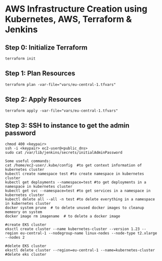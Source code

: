 # AWS Infrastructure Creation using Kubernetes, AWS, Terraform & Jenkins 
## Step 0: Initialize Terraform
```
terraform init
```

## Step 1: Plan Resources
```
terraform plan -var-file="vars/eu-central-1.tfvars"
```

## Step 2: Apply Resources
```
terraform apply -var-file="vars/eu-central-1.tfvars"
```

## Step 3: SSH to instance to get the admin password
```
chmod 400 <keypair>
ssh -i <keypair> ec2-user@<public_dns>
sudo cat /var/lib/jenkins/secrets/initialAdminPassword

Some useful commands:
cat /home/ec2-user/.kube/config  #to get context information of kubernetes cluster
kubectl create namespace test #to create namespace in kubernetes cluster
kubectl get deployments --namespace=test #to get deployments in a namespace in kubernetes cluster
kubectl get svc --namespace=test #to get services in a namespace in kubernetes cluster
kubectl delete all --all -n test #to delete everything in a namespace in kubernetes cluster
docker system prune  # to delete unused docker images to cleanup memeory on system 
docker image rm imagename  # to delete a docker image

#create EKS cluster
eksctl create cluster --name kubernetes-cluster --version 1.23 --region eu-central-1 --nodegroup-name linux-nodes --node-type t2.xlarge --nodes 2 

#delete EKS cluster
eksctl delete cluster --region=eu-central-1 --name=kubernetes-cluster #delete eks cluster
```
